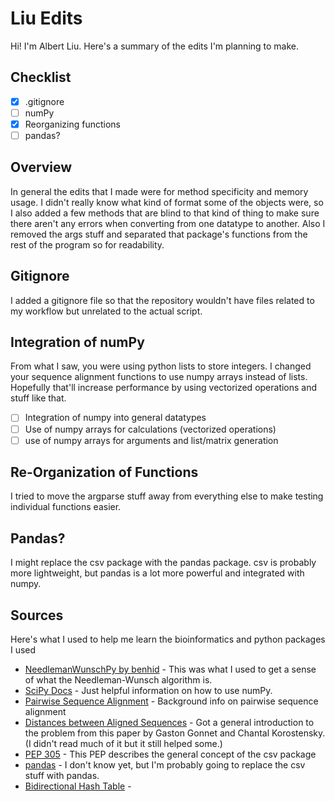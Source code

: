 # Liu Edits
Hi! I'm Albert Liu. Here's a summary of the edits I'm planning to make.

## Checklist
* [x] .gitignore
* [ ] numPy
* [x] Reorganizing functions
* [ ] pandas?

## Overview
In general the edits that I made were for method specificity and memory usage. I didn't really know what kind of format some of the objects were, so I also added a few methods that are blind to that kind of thing to make sure there aren't any errors when converting from one datatype to another. Also I removed the args stuff and separated that package's functions from the rest of the program so for readability.

## Gitignore
I added a gitignore file so that the repository wouldn't have files related to my workflow but unrelated to the actual script.

## Integration of numPy
From what I saw, you were using python lists to store integers. I changed your sequence alignment functions to use numpy arrays instead of lists. Hopefully that'll increase performance by using vectorized operations and stuff like that.
* [ ] Integration of numpy into general datatypes
* [ ] Use of numpy arrays for calculations (vectorized operations)
* [ ] use of numpy arrays for arguments and list/matrix generation

## Re-Organization of Functions
I tried to move the argparse stuff away from everything else to make testing individual functions easier.

## Pandas?
I might replace the csv package with the pandas package. csv is probably more lightweight, but pandas is a lot more powerful and integrated with numpy.

## Sources
Here's what I used to help me learn the bioinformatics and python packages I used
* [NeedlemanWunschPy by benhid](https://github.com/benhid/NeedlemanWunschPy/blob/master/NeedlemanWunschPy/algorithms.py) - This was what I used to get a sense of what the Needleman-Wunsch algorithm is.
* [SciPy Docs](https://docs.scipy.org/) - Just helpful information on how to use numPy.
* [Pairwise Sequence Alignment](https://towardsdatascience.com/pairwise-sequence-alignment-using-biopython-d1a9d0ba861f) - Background info on pairwise sequence alignment
* [Distances between Aligned Sequences](https://www.inf.ethz.ch/personal/gonnet/papers/Distance/Distance.html) - Got a general introduction to the problem from this paper by Gaston Gonnet and Chantal Korostensky. (I didn't read much of it but it still helped some.)
* [PEP 305](https://www.python.org/dev/peps/pep-0305/#reading-csv-files) - This PEP describes the general concept of the csv package
* [pandas](https://github.com/pandas-dev/pandas) - I don't know yet, but I'm probably going to replace the csv stuff with pandas.
* [Bidirectional Hash Table](https://stackoverflow.com/questions/3318625/efficient-bidirectional-hash-table-in-python) -
